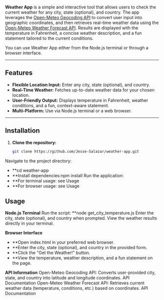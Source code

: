 **Weather App** is a simple and interactive tool that allows users to check the current weather for any city, state (optional), and country. The app leverages the [Open-Meteo Geocoding API](https://open-meteo.com/en/docs/geocoding-api) to convert user input into geographic coordinates, and then retrieves real-time weather data using the [Open-Meteo Weather Forecast API](https://open-meteo.com/en/docs). Results are displayed with the temperature in Fahrenheit, a concise weather description, and a fun statement tailored to the current conditions.

You can use Weather App either from the Node.js terminal or through a browser interface.

---

## Features

- **Flexible Location Input:** Enter any city, state (optional), and country.
- **Real-Time Weather:** Fetches up-to-date weather data for your chosen location.
- **User-Friendly Output:** Displays temperature in Fahrenheit, weather conditions, and a fun, context-aware statement.
- **Multi-Platform:** Use via Node.js terminal or a web browser.

---

## Installation

1. **Clone the repository:**
   ```bash
   git clone https://github.com/Jesse-Salazar/weather-app.git
Navigate to the project directory:
- **cd weather-app
- **Install dependencies:npm install
Run the application:
- **For terminal usage: see Usage
- **For browser usage: see Usage

## Usage
**Node.js Terminal**
Run the script:
**node get_city_temperature.js
Enter the city, state (optional), and country when prompted.
View the weather results directly in your terminal.

**Browser Interface**
- **Open index.html in your preferred web browser.
- **Enter the city, state (optional), and country in the provided form.
- **Click the "Get the Weather!" button.
- **View the temperature, weather description, and a fun statement on the page.

**API Information**
Open-Meteo Geocoding API:
Converts user-provided city, state, and country into latitude and longitude coordinates.
API Documentation
Open-Meteo Weather Forecast API:
Retrieves current weather data (temperature, conditions, etc.) based on coordinates.
API Documentation